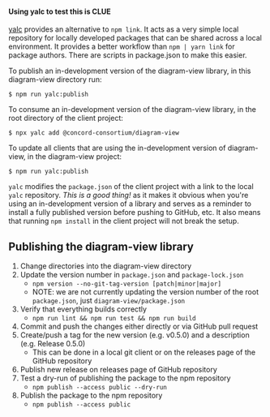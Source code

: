 #### Using yalc to test this is CLUE

[yalc](https://www.npmjs.com/package/yalc) provides an alternative to `npm link`. It acts as a very simple local repository for locally developed packages that can be shared across a local environment. It provides a better workflow than `npm | yarn link` for package authors. There are scripts in package.json to make this easier. 

To publish an in-development version of the diagram-view library, in this diagram-view directory run:
```
$ npm run yalc:publish
```

To consume an in-development version of the diagram-view library, in the root directory of the client project:
```
$ npx yalc add @concord-consortium/diagram-view
```

To update all clients that are using the in-development version of diagram-view, in the diagram-view project:
```
$ npm run yalc:publish
```

`yalc` modifies the `package.json` of the client project with a link to the local `yalc` repository. _This is a good thing!_ as it makes it obvious when you're using an in-development version of a library and serves as a reminder to install a fully published version before pushing to GitHub, etc. It also means that running `npm install` in the client project will not break the setup.

## Publishing the diagram-view library

1. Change directories into the diagram-view directory
1. Update the version number in `package.json` and `package-lock.json`
    - `npm version --no-git-tag-version [patch|minor|major]`
    - NOTE: we are not currently updating the version number of the root `package.json`, just 
    `diagram-view/package.json`
1. Verify that everything builds correctly
    - `npm run lint && npm run test && npm run build`
1. Commit and push the changes either directly or via GitHub pull request
1. Create/push a tag for the new version (e.g. v0.5.0) and a description (e.g. Release 0.5.0)
    - This can be done in a local git client or on the releases page of the GitHub repository
1. Publish new release on releases page of GitHub repository
1. Test a dry-run of publishing the package to the npm repository
    - `npm publish --access public --dry-run`
1. Publish the package to the npm repository
    - `npm publish --access public`
